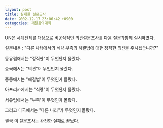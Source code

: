 ```yaml
---
layout: post
title: 실패한 설문조사
date: 2002-12-17 23:06:42 +0900
categories: 깨달음의대화
---
```

UN은 세계전체를 대상으로 비공식적인 의견설문조사를 다음 질문과함께 실시하였다.
  

  
설문내용 : "다른 나라에서의 식량 부족의 해결법에 대한 정직한 의견을 주시겠습니까?"
  

  

  

  
동유럽에서는 "정직한"이 무엇인지 몰랐다.
  
중국에서는 "의견"이 무엇인지 몰랐다.
  
중동에서는 "해결법"이 무엇인지 몰랐다.
  
아프리카에서는 "식량"이 무엇인지 몰랐다.
  
서유럽에서는 "부족"이 무엇인지 몰랐다.
  
그리고 미국에서는 "다른 나라"가 무엇인지 몰랐다.
  

  
결국 이 설문조사는 완전한 실패로 끝났다.